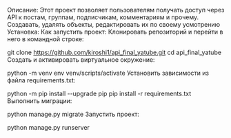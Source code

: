 Описание: 
Этот проект позволяет пользователям получать доступ через API к постам, группам, подписчикам, комментариям и прочему.
Создавать, удалять объекты, редактировать их по своему усмотрению
Установка:
Как запустить проект:
Клонировать репозиторий и перейти в него в командной строке:

git clone https://github.com/kiroshi1/api_final_yatube.git
cd api_final_yatube
Cоздать и активировать виртуальное окружение:

python -m venv env
venv/scripts/activate
Установить зависимости из файла requirements.txt:

python -m pip install --upgrade pip
pip install -r requirements.txt
Выполнить миграции:

python manage.py migrate
Запустить проект:

python manage.py runserver
